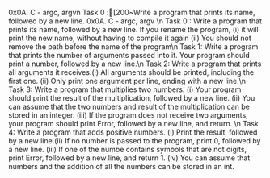 0x0A. C - argc, argvn Task 0 :[200~Write a program that prints its name, followed by a new line.
0x0A. C - argc, argv \n Task 0 : Write a program that prints its name, followed by a new line. If you rename the program, (i) it will print the new name, without having to compile it again (ii) You should not remove the path before the name of the program\n Task 1: Write a program that prints the number of arguments passed into it. Your program should print a number, followed by a new line.\n Task 2: Write a program that prints all arguments it receives.(i) All arguments should be printed, including the first one. (ii) Only print one argument per line, ending with a new line.\n Task 3: Write a program that multiplies two numbers. (i) Your program should print the result of the multiplication, followed by a new line. (ii) You can assume that the two numbers and result of the multiplication can be stored in an integer. (iii) If the program does not receive two arguments, your program should print Error, followed by a new line, and return. \n Task 4: Write a program that adds positive numbers. (i) Print the result, followed by a new line.(ii) If no number is passed to the program, print 0, followed by a new line. (iii) If one of the numbe contains symbols that are not digits, print Error, followed by a new line, and return 1. (iv) You can assume that numbers and the addition of all the numbers can be stored in an int.
